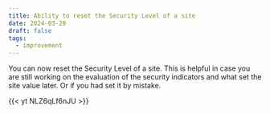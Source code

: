 ```yaml
---
title: Ability to reset the Security Level of a site
date: 2024-03-20
draft: false
tags:
  - improvement
---
```


You can now reset the Security Level of a site. This is helpful in case you are still working on the evaluation of the security indicators and what set the site value later. Or if you had set it by mistake.

{{< yt NLZ6qLf6nJU >}}
